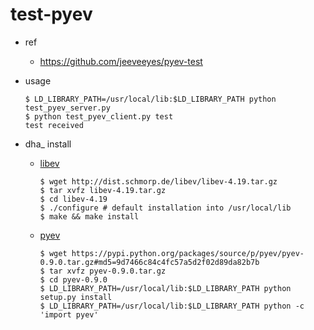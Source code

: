 test-pyev
=========
* ref
  * https://github.com/jeeveeyes/pyev-test
* usage

  ```
  $ LD_LIBRARY_PATH=/usr/local/lib:$LD_LIBRARY_PATH python test_pyev_server.py
  $ python test_pyev_client.py test
  test received
  ```
* dha_ install
  * [libev](http://software.schmorp.de/pkg/libev.html)

    ```
    $ wget http://dist.schmorp.de/libev/libev-4.19.tar.gz
    $ tar xvfz libev-4.19.tar.gz
    $ cd libev-4.19
    $ ./configure # default installation into /usr/local/lib
    $ make && make install
    ```
  * [pyev](https://pypi.python.org/pypi/pyev/)

    ```
    $ wget https://pypi.python.org/packages/source/p/pyev/pyev-0.9.0.tar.gz#md5=9d7466c84c4fc57a5d2f02d89da82b7b
    $ tar xvfz pyev-0.9.0.tar.gz
    $ cd pyev-0.9.0
    $ LD_LIBRARY_PATH=/usr/local/lib:$LD_LIBRARY_PATH python setup.py install 
    $ LD_LIBRARY_PATH=/usr/local/lib:$LD_LIBRARY_PATH python -c 'import pyev'
    ```
